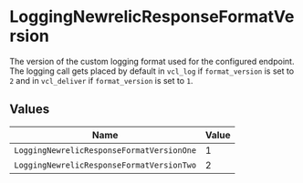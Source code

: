 # LoggingNewrelicResponseFormatVersion

The version of the custom logging format used for the configured endpoint. The logging call gets placed by default in `vcl_log` if `format_version` is set to `2` and in `vcl_deliver` if `format_version` is set to `1`.



## Values

| Name                                      | Value                                     |
| ----------------------------------------- | ----------------------------------------- |
| `LoggingNewrelicResponseFormatVersionOne` | 1                                         |
| `LoggingNewrelicResponseFormatVersionTwo` | 2                                         |